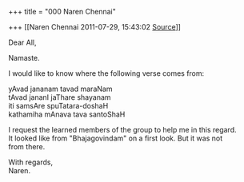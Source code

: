 +++
title = "000 Naren Chennai"

+++
[[Naren Chennai	2011-07-29, 15:43:02 [Source](https://groups.google.com/g/samskrita/c/RO_tqRr0hyE)]]



Dear All,

Namaste.

I would like to know where the following verse comes from:

yAvad jananam tavad maraNam  
tAvad jananI jaThare shayanam  
iti samsAre spuTatara-doshaH  
kathamiha mAnava tava santoShaH

I request the learned members of the group to help me in this regard.  
It looked like from "Bhajagovindam" on a first look. But it was not  
from there.

With regards,  
Naren.  

